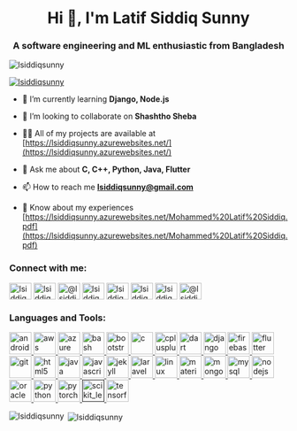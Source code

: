 <h1 align="center">Hi 👋, I'm Latif Siddiq Sunny</h1>
<h3 align="center">A software engineering and ML enthusiastic from Bangladesh</h3>

<p align="left"> <img src="https://komarev.com/ghpvc/?username=lsiddiqsunny&label=Profile%20views&color=0e75b6&style=flat" alt="lsiddiqsunny" /> </p>

<p align="left"> <a href="https://github.com/ryo-ma/github-profile-trophy"><img src="https://github-profile-trophy.vercel.app/?username=lsiddiqsunny" alt="lsiddiqsunny" /></a> </p>

- 🌱 I’m currently learning **Django, Node.js**

- 👯 I’m looking to collaborate on **Shashtho Sheba**

- 👨‍💻 All of my projects are available at [https://lsiddiqsunny.azurewebsites.net/](https://lsiddiqsunny.azurewebsites.net/)

- 💬 Ask me about **C, C++, Python, Java, Flutter**

- 📫 How to reach me **lsiddiqsunny@gmail.com**

- 📄 Know about my experiences [https://lsiddiqsunny.azurewebsites.net/Mohammed%20Latif%20Siddiq.pdf](https://lsiddiqsunny.azurewebsites.net/Mohammed%20Latif%20Siddiq.pdf)

<p align="left">
<h3 align="left">Connect with me:</h3>
<a href="https://linkedin.com/in/lsiddiqsunny" target="blank"><img align="center" src="https://cdn.jsdelivr.net/npm/simple-icons@3.0.1/icons/linkedin.svg" alt="lsiddiqsunny" height="30" width="40" /></a>
<a href="https://kaggle.com/lsiddiqsunny" target="blank"><img align="center" src="https://cdn.jsdelivr.net/npm/simple-icons@3.0.1/icons/kaggle.svg" alt="lsiddiqsunny" height="30" width="40" /></a>
<a href="https://medium.com/@lsiddiqsunny" target="blank"><img align="center" src="https://cdn.jsdelivr.net/npm/simple-icons@3.0.1/icons/medium.svg" alt="@lsiddiqsunny" height="30" width="40" /></a>
<a href="https://www.codechef.com/users/lsiddiqsunny" target="blank"><img align="center" src="https://cdn.jsdelivr.net/npm/simple-icons@3.1.0/icons/codechef.svg" alt="lsiddiqsunny" height="30" width="40" /></a>
<a href="https://www.hackerrank.com/lsiddiqsunny" target="blank"><img align="center" src="https://cdn.jsdelivr.net/npm/simple-icons@3.0.1/icons/hackerrank.svg" alt="lsiddiqsunny" height="30" width="40" /></a>
<a href="https://codeforces.com/profile/lsiddiqsunny" target="blank"><img align="center" src="https://cdn.jsdelivr.net/npm/simple-icons@3.0.1/icons/codeforces.svg" alt="lsiddiqsunny" height="30" width="40" /></a>
<a href="https://www.leetcode.com/lsiddiqsunny" target="blank"><img align="center" src="https://cdn.jsdelivr.net/npm/simple-icons@3.0.1/icons/leetcode.svg" alt="lsiddiqsunny" height="30" width="40" /></a>
<a href="https://www.hackerearth.com/@lsiddiqsunny" target="blank"><img align="center" src="https://cdn.jsdelivr.net/npm/simple-icons@3.0.1/icons/hackerearth.svg" alt="@lsiddiqsunny" height="30" width="40" /></a>
</p>

<h3 align="left">Languages and Tools:</h3>
<p align="left"> <a href="https://developer.android.com" target="_blank"> <img src="https://devicons.github.io/devicon/devicon.git/icons/android/android-original-wordmark.svg" alt="android" width="40" height="40"/> </a> <a href="https://aws.amazon.com" target="_blank"> <img src="https://devicons.github.io/devicon/devicon.git/icons/amazonwebservices/amazonwebservices-original-wordmark.svg" alt="aws" width="40" height="40"/> </a> <a href="https://azure.microsoft.com/en-in/" target="_blank"> <img src="https://www.vectorlogo.zone/logos/microsoft_azure/microsoft_azure-icon.svg" alt="azure" width="40" height="40"/> </a> <a href="https://www.gnu.org/software/bash/" target="_blank"> <img src="https://www.vectorlogo.zone/logos/gnu_bash/gnu_bash-icon.svg" alt="bash" width="40" height="40"/> </a> <a href="https://getbootstrap.com" target="_blank"> <img src="https://devicons.github.io/devicon/devicon.git/icons/bootstrap/bootstrap-plain.svg" alt="bootstrap" width="40" height="40"/> </a> <a href="https://www.cprogramming.com/" target="_blank"> <img src="https://devicons.github.io/devicon/devicon.git/icons/c/c-original.svg" alt="c" width="40" height="40"/> </a> <a href="https://www.w3schools.com/cpp/" target="_blank"> <img src="https://devicons.github.io/devicon/devicon.git/icons/cplusplus/cplusplus-original.svg" alt="cplusplus" width="40" height="40"/> </a> <a href="https://dart.dev" target="_blank"> <img src="https://www.vectorlogo.zone/logos/dartlang/dartlang-icon.svg" alt="dart" width="40" height="40"/> </a> <a href="https://www.djangoproject.com/" target="_blank"> <img src="https://devicons.github.io/devicon/devicon.git/icons/django/django-original.svg" alt="django" width="40" height="40"/> </a> <a href="https://firebase.google.com/" target="_blank"> <img src="https://www.vectorlogo.zone/logos/firebase/firebase-icon.svg" alt="firebase" width="40" height="40"/> </a> <a href="https://flutter.dev" target="_blank"> <img src="https://www.vectorlogo.zone/logos/flutterio/flutterio-icon.svg" alt="flutter" width="40" height="40"/> </a> <a href="https://git-scm.com/" target="_blank"> <img src="https://www.vectorlogo.zone/logos/git-scm/git-scm-icon.svg" alt="git" width="40" height="40"/> </a> <a href="https://www.w3.org/html/" target="_blank"> <img src="https://devicons.github.io/devicon/devicon.git/icons/html5/html5-original-wordmark.svg" alt="html5" width="40" height="40"/> </a> <a href="https://www.java.com" target="_blank"> <img src="https://devicons.github.io/devicon/devicon.git/icons/java/java-original-wordmark.svg" alt="java" width="40" height="40"/> </a> <a href="https://developer.mozilla.org/en-US/docs/Web/JavaScript" target="_blank"> <img src="https://devicons.github.io/devicon/devicon.git/icons/javascript/javascript-original.svg" alt="javascript" width="40" height="40"/> </a> <a href="https://jekyllrb.com/" target="_blank"> <img src="https://www.vectorlogo.zone/logos/jekyllrb/jekyllrb-icon.svg" alt="jekyll" width="40" height="40"/> </a> <a href="https://laravel.com/" target="_blank"> <img src="https://devicons.github.io/devicon/devicon.git/icons/laravel/laravel-plain-wordmark.svg" alt="laravel" width="40" height="40"/> </a> <a href="https://www.linux.org/" target="_blank"> <img src="https://devicons.github.io/devicon/devicon.git/icons/linux/linux-original.svg" alt="linux" width="40" height="40"/> </a> <a href="https://materializecss.com/" target="_blank"> <img src="https://raw.githubusercontent.com/prplx/svg-logos/5585531d45d294869c4eaab4d7cf2e9c167710a9/svg/materialize.svg" alt="materialize" width="40" height="40"/> </a> <a href="https://www.mongodb.com/" target="_blank"> <img src="https://devicons.github.io/devicon/devicon.git/icons/mongodb/mongodb-original-wordmark.svg" alt="mongodb" width="40" height="40"/> </a> <a href="https://www.mysql.com/" target="_blank"> <img src="https://devicons.github.io/devicon/devicon.git/icons/mysql/mysql-original-wordmark.svg" alt="mysql" width="40" height="40"/> </a> <a href="https://nodejs.org" target="_blank"> <img src="https://devicons.github.io/devicon/devicon.git/icons/nodejs/nodejs-original-wordmark.svg" alt="nodejs" width="40" height="40"/> </a> <a href="https://www.oracle.com/" target="_blank"> <img src="https://devicons.github.io/devicon/devicon.git/icons/oracle/oracle-original.svg" alt="oracle" width="40" height="40"/> </a> <a href="https://www.python.org" target="_blank"> <img src="https://devicons.github.io/devicon/devicon.git/icons/python/python-original.svg" alt="python" width="40" height="40"/> </a> <a href="https://pytorch.org/" target="_blank"> <img src="https://www.vectorlogo.zone/logos/pytorch/pytorch-icon.svg" alt="pytorch" width="40" height="40"/> </a> <a href="" target="_blank"> <img src="https://upload.wikimedia.org/wikipedia/commons/0/05/Scikit_learn_logo_small.svg" alt="scikit_learn" width="40" height="40"/> </a> <a href="https://www.tensorflow.org" target="_blank"> <img src="https://www.vectorlogo.zone/logos/tensorflow/tensorflow-icon.svg" alt="tensorflow" width="40" height="40"/> </a> </p>

<p><img align="left" src="https://github-readme-stats.vercel.app/api/top-langs/?username=lsiddiqsunny&layout=compact&hide=Jupyter%20Notebook,tex" alt="lsiddiqsunny" /></p>

<p>&nbsp;<img align="center" src="https://github-readme-stats.vercel.app/api?username=lsiddiqsunny&show_icons=true" alt="lsiddiqsunny" /></p>

